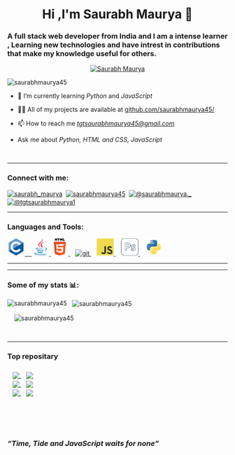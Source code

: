 <h1 align="center">Hi ,I'm Saurabh Maurya  👋</h1>

<h3 align="left">A full stack web developer from India and I am a intense learner ,  Learning new technologies and have intrest  in contributions that make my knowledge useful for others.</h3>


<p align="center"> <a href="https://github.com/ryo-ma/github-profile-trophy"><img src="https://github-profile-trophy.vercel.app/?username=saurabhmaurya45" alt="Saurabh Maurya"/></a></p>

 <p align="left"> <img src="https://komarev.com/ghpvc/?username=saurabhmaurya45&label=Profile%20views&color=0e75b6&style=flat" alt="saurabhmaurya45"/></p>



- 🌱 I’m currently learning *Python* and *JavaScript*

- 👨‍💻 All of my projects are available at [github.com/saurabhmaurya45/](github.com/saurabhmaurya45)

- 📫 How to reach me *tgtsaurabhmaurya45@gmail.com*
 
- Ask me about *Python, HTML and CSS, JavaScript*
 <br>
<hr>

<h3 align="left"> Connect with me:</h3>
<p align="left">
<!--<a href="https://dev.to/codersunny" target="_blank"><img align="center" src="https://raw.githubusercontent.com/rahuldkjain/github-profile-readme-generator/master/src/images/icons/Social/devto.svg" alt="codersunny" height="30" width="40" /></a>&nbsp;-->
<a href="https://twitter.com/Saurabh52917247" target="_blank"><img align="center" src="https://raw.githubusercontent.com/rahuldkjain/github-profile-readme-generator/master/src/images/icons/Social/twitter.svg" alt="saurabh_maurya" height="30" width="40" /></a>&nbsp;
<a href="https://www.linkedin.com/in/saurabhmaurya45/" target="_blank"><img align="center" src="https://raw.githubusercontent.com/rahuldkjain/github-profile-readme-generator/master/src/images/icons/Social/linked-in-alt.svg" alt="saurabhmaurya45" height="30" width="40" /></a>&nbsp;
<a href="https://www.instagram.com/saurabhmaurya._/" target="_blank"><img align="center" src="https://raw.githubusercontent.com/rahuldkjain/github-profile-readme-generator/master/src/images/icons/Social/instagram.svg" alt="@saurabhmaurya._" height="30" width="40" /></a>&nbsp;
<a href="https://www.hackerrank.com/tgtsaurabhmaury1" target="_blank"><img align="center" src="https://raw.githubusercontent.com/rahuldkjain/github-profile-readme-generator/master/src/images/icons/Social/hackerrank.svg" alt="@tgtsaurabhmaurya1" height="30" width="40" /></a>
</p>
<hr>


<h3 align="left">Languages and Tools:</h3>
<a href="https://www.cprogramming.com/" target="_blank" rel="noreferrer"> <img src="https://raw.githubusercontent.com/devicons/devicon/master/icons/c/c-original.svg" alt="c" width="40" height="40"/> &nbsp;&nbsp; 
<a href="https://www.java.com" target="_blank" rel="noreferrer"> <img src="https://raw.githubusercontent.com/devicons/devicon/master/icons/java/java-original.svg" alt="java" width="40" height="40"/> </a> </a>
<a href="https://www.w3.org/html/" target="_blank" rel="noreferrer"> <img src="https://raw.githubusercontent.com/devicons/devicon/master/icons/html5/html5-original-wordmark.svg" alt="html5" width="40" height="40"/> </a> &nbsp;&nbsp;
<a href="https://git-scm.com/" target="_blank" rel="noreferrer"> <img src="https://www.vectorlogo.zone/logos/git-scm/git-scm-icon.svg" alt="git" width="40" height="40"/> </a> &nbsp;&nbsp;
<a href="https://developer.mozilla.org/en-US/docs/Web/JavaScript" target="_blank" rel="noreferrer"> <img src="https://raw.githubusercontent.com/devicons/devicon/master/icons/javascript/javascript-original.svg" alt="javascript" width="40" height="40"/> </a>&nbsp;&nbsp;
<a href="https://www.photoshop.com/en" target="_blank" rel="noreferrer"> <img src="https://raw.githubusercontent.com/devicons/devicon/master/icons/photoshop/photoshop-line.svg" alt="photoshop" width="40" height="40"/> </a>&nbsp;&nbsp; 
<a href="https://www.python.org" target="_blank" rel="noreferrer"> <img src="https://raw.githubusercontent.com/devicons/devicon/master/icons/python/python-original.svg" alt="python" width="40" height="40"/> </a>  
</p>

<hr>
<!-- support section start from here  -->
<!--
<h3 align="left">Support:</h3>
<p><a href="https://www.buymeacoffee.com/codERSunny"> <img align="left" src="https://cdn.buymeacoffee.com/buttons/v2/default-yellow.png" height="50" width="210" alt="codERSunny" /></a><a href="https://ko-fi.com/codersunny"> <img align="left" src="https://cdn.ko-fi.com/cdn/kofi3.png?v=3" height="50" width="210" alt="codersunny" /></a></p><br><br>
-->
<!-- support section end here  -->

<hr>
<h3 align="left"> Some of my stats 📊:</h3>


 <p><img align="left" src="https://github-readme-stats.vercel.app/api/top-langs/?username=saurabhmaurya45&langs_count=8&show_icons=true&locale=en&theme=midnight-purple" alt="saurabhmaurya45" /></p>

<p>&nbsp;&nbsp;&nbsp;<img align="center" src="https://github-readme-stats.vercel.app/api?username=saurabhmaurya45&show_icons=true&theme=midnight-purple" alt="saurabhmaurya45" /></p>

<p>&nbsp;&nbsp;&nbsp; <img align="center" src="https://github-readme-streak-stats.herokuapp.com/?user=saurabhmaurya45&theme=midnight-purple" alt="saurabhmaurya45" /></p>


<p> &nbsp;&nbsp;&nbsp;<img scr="https://github-readme-stats.vercel.app/api/pin/?username=saurabhmaurya45&repo=https://github.com/saurabhmaurya45/myportfolio"> </p> 
 
 <hr>


 <h3 align="centre"> Top repositary <h3>
 &nbsp;&nbsp;
<a href="https://github.com/saurabhmaurya45/allMart">
  <img align="center" src="https://github-readme-stats.vercel.app/api/pin/?username=saurabhmaurya45&repo=allMart&theme=midnight-purple" />
</a> &nbsp;&nbsp;
<a href="https://github.com/saurabhmaurya45/MyYoutube">
  <img align="center" src="https://github-readme-stats.vercel.app/api/pin/?username=saurabhmaurya45&repo=MyYoutube&theme=midnight-purple" />
</a> <br>&nbsp;&nbsp;
<a href="https://github.com/saurabhmaurya45/screen-media-recorder">
  <img align="center" src="https://github-readme-stats.vercel.app/api/pin/?username=saurabhmaurya45&repo=screen-media-recorder&theme=midnight-purple" />
</a> &nbsp;&nbsp;
<a href="https://github.com/saurabhmaurya45/firebase-authentication">
  <img align="center" src="https://github-readme-stats.vercel.app/api/pin/?username=saurabhmaurya45&repo=firebase-authentication&theme=midnight-purple" />
</a> <br>&nbsp;&nbsp;
<a href="https://github.com/saurabhmaurya45/samespace-music-player">
  <img align="center" src="https://github-readme-stats.vercel.app/api/pin/?username=saurabhmaurya45&repo=samespace-music-player&theme=midnight-purple" />
</a>&nbsp;&nbsp;
 <a href="https://github.com/saurabhmaurya45/fundfusion">
  <img align="center" src="https://github-readme-stats.vercel.app/api/pin/?username=saurabhmaurya45&repo=fundfusion&theme=midnight-purple" />
</a>
 <br>
 <br>
 <br>
 <br>
 <br>
 <p>
  <i>“Time, Tide and JavaScript waits for none”</i>
  <i></i>
 </p>
 

 


